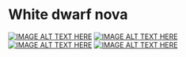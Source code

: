 # White dwarf nova
[![IMAGE ALT TEXT HERE](http://img.youtube.com/vi/aip-lgeSvlM/0.jpg)](http://www.youtube.com/watch?v=aip-lgeSvlM)
[![IMAGE ALT TEXT HERE](http://img.youtube.com/vi/8zZEstRRpOo/0.jpg)](http://www.youtube.com/watch?v=8zZEstRRpOo)
[![IMAGE ALT TEXT HERE](http://img.youtube.com/vi/zdfQUf6IWog/0.jpg)](http://www.youtube.com/watch?v=zdfQUf6IWog)
[![IMAGE ALT TEXT HERE](http://img.youtube.com/vi/Aly5YoNVKEM/0.jpg)](http://www.youtube.com/watch?v=Aly5YoNVKEM)
